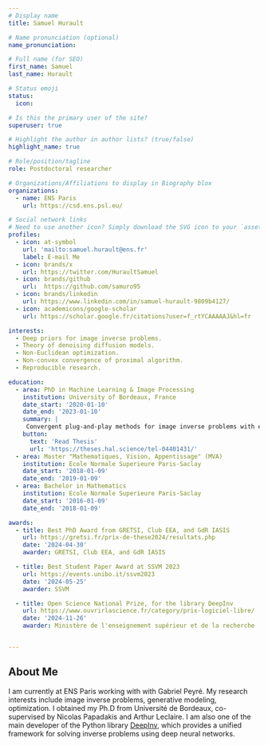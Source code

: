 ```yaml
---
# Display name
title: Samuel Hurault

# Name pronunciation (optional)
name_pronunciation: 

# Full name (for SEO)
first_name: Samuel
last_name: Hurault

# Status emoji
status:
  icon:

# Is this the primary user of the site?
superuser: true

# Highlight the author in author lists? (true/false)
highlight_name: true

# Role/position/tagline
role: Postdoctoral researcher

# Organizations/Affiliations to display in Biography blox
organizations:
  - name: ENS Paris
    url: https://csd.ens.psl.eu/

# Social network links
# Need to use another icon? Simply download the SVG icon to your `assets/media/icons/` folder.
profiles:
  - icon: at-symbol
    url: 'mailto:samuel.hurault@ens.fr'
    label: E-mail Me
  - icon: brands/x
    url: https://twitter.com/HuraultSamuel
  - icon: brands/github
    url:  https://github.com/samuro95
  - icon: brands/linkedin
    url: https://www.linkedin.com/in/samuel-hurault-9809b4127/
  - icon: academicons/google-scholar
    url: https://scholar.google.fr/citations?user=f_rtYCAAAAAJ&hl=fr

interests:
  - Deep priors for image inverse problems.
  - Theory of denoising diffusion models. 
  - Non-Euclidean optimization.
  - Non-convex convergence of proximal algorithm. 
  - Reproducible research.

education:
  - area: PhD in Machine Learning & Image Processing
    institution: University of Bordeaux, France
    date_start: '2020-01-10'
    date_end: '2023-01-10'
    summary: |
     Convergent plug-and-play methods for image inverse problems with explicit and nonconvex deep regularization. Supervised by Prof. Nicolas Papadakis and Dr. Arthur Leclaire. 
    button:
      text: 'Read Thesis'
      url: 'https://theses.hal.science/tel-04401431/'
  - area: Master "Mathematiques, Vision, Appentissage" (MVA)
    institution: Ecole Normale Superieure Paris-Saclay
    date_start: '2018-01-09'
    date_end: '2019-01-09'
  - area: Bachelor in Mathematics
    institution: Ecole Normale Superieure Paris-Saclay
    date_start: '2016-01-09'
    date_end: '2018-01-09'

awards:
  - title: Best PhD Award from GRETSI, Club EEA, and GdR IASIS
    url: https://gretsi.fr/prix-de-these2024/resultats.php
    date: '2024-04-30'
    awarder: GRETSI, Club EEA, and GdR IASIS

  - title: Best Student Paper Award at SSVM 2023
    url: https://events.unibo.it/ssvm2023
    date: '2024-05-25'
    awarder: SSVM

  - title: Open Science National Prize, for the library DeepInv
    url: https://www.ouvrirlascience.fr/category/prix-logiciel-libre/
    date: '2024-11-26'
    awarder: Ministère de l'enseignement supérieur et de la recherche


---
```


## About Me


I am currently at ENS Paris working with with Gabriel Peyré. My research interests include image inverse problems, generative modeling, optimization. I obtained my Ph.D from Université de Bordeaux, co-supervised by Nicolas Papadakis and  Arthur Leclaire. I am also one of the main developer of the Python library [DeepInv](https://github.com/deepinv/deepinv), which provides a unified framework for solving inverse problems using deep neural networks. 
